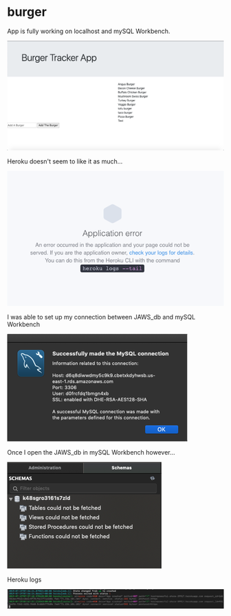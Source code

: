 # burger

<p> App is fully working on localhost and mySQL Workbench.</p>

![Burger-Tracker](/public/images/burger-tracker.png)

<p> Heroku doesn't seem to like it as much...</p>

![Error](/public/images/error2.png)

<p> I was able to set up my connection between JAWS_db and mySQL Workbench</p>

![JAWS_db](/public/images/jaws-db2.png)

<p> Once I open the JAWS_db in mySQL Workbench however...</p>

![JAWS_db](/public/images/jaws-db.png)

<p> Heroku logs <p>

![Logs](/public/images/error.png)
